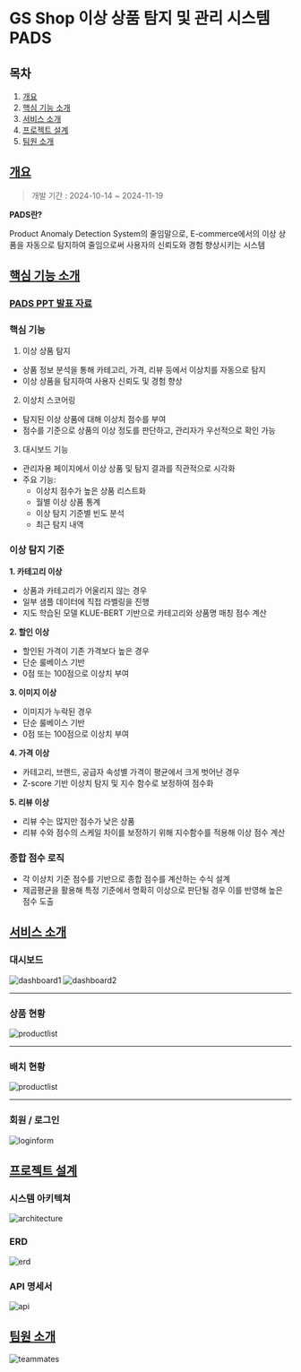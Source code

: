 # GS Shop 이상 상품 탐지 및 관리 시스템 PADS

## 목차

1. [개요](#개요)
2. [핵심 기능 소개](#핵심-기능-소개)
3. [서비스 소개](#서비스-소개)
4. [프로젝트 설계](#프로젝트-설계)
5. [팀원 소개](#팀원-소개)


## [개요](#목차)
> 개발 기간 : 2024-10-14 ~ 2024-11-19

**PADS란?**

Product Anomaly Detection System의 줄임말으로, E-commerce에서의 이상 상품을 자동으로 탐지하여 줄임으로써 사용자의 신뢰도와 경험 향상시키는 시스템

## [핵심 기능 소개](#목차)

### [PADS PPT 발표 자료](resources/pdf/ppt.pdf)

### 핵심 기능
1. 이상 상품 탐지
- 상품 정보 분석을 통해 카테고리, 가격, 리뷰 등에서 이상치를 자동으로 탐지
- 이상 상품을 탐지하여 사용자 신뢰도 및 경험 향상

2. 이상치 스코어링
- 탐지된 이상 상품에 대해 이상치 점수를 부여
- 점수를 기준으로 상품의 이상 정도를 판단하고, 관리자가 우선적으로 확인 가능

3. 대시보드 기능
- 관리자용 페이지에서 이상 상품 및 탐지 결과를 직관적으로 시각화
- 주요 기능:
  - 이상치 점수가 높은 상품 리스트화
  - 월별 이상 상품 통계 
  - 이상 탐지 기준별 빈도 분석 
  - 최근 탐지 내역

### 이상 탐지 기준
**1. 카테고리 이상**
- 상품과 카테고리가 어울리지 않는 경우
- 일부 샘플 데이터에 직접 라벨링을 진행
- 지도 학습된 모델 KLUE-BERT 기반으로 카테고리와 상품명 매칭 점수 계산

**2. 할인 이상**
- 할인된 가격이 기존 가격보다 높은 경우
- 단순 룰베이스 기반
- 0점 또는 100점으로 이상치 부여

**3. 이미지 이상**
- 이미지가 누락된 경우
- 단순 룰베이스 기반
- 0점 또는 100점으로 이상치 부여

**4. 가격 이상**
- 카테고리, 브랜드, 공급자 속성별 가격이 평균에서 크게 벗어난 경우
- Z-score 기반 이상치 탐지 및 지수 함수로 보정하여 점수화

**5. 리뷰 이상**
- 리뷰 수는 많지만 점수가 낮은 상품
- 리뷰 수와 점수의 스케일 차이를 보정하기 위해 지수함수를 적용해 이상 점수 계산

### 종합 점수 로직
- 각 이상치 기준 점수를 기반으로 종합 점수를 계산하는 수식 설계
- 제곱평균을 활용해 특정 기준에서 명확히 이상으로 판단될 경우 이를 반영해 높은 점수 도출

## [서비스 소개](#목차)

### 대시보드
![dashboard1](resources/img/dashboard1.png)
![dashboard2](resources/img/dashboard2.png)
- - -
### 상품 현황
![productlist](resources/img/productlist.png)
- - -
### 배치 현황
![productlist](resources/img/batchlist.png)
- - -
### 회원 / 로그인
![loginform](resources/img/loginform.png)

## [프로젝트 설계](#목차)

### 시스템 아키텍쳐

![architecture](resources/img/architecture.png)

### ERD

![erd](resources/img/erd.png)

### API 명세서

![api](resources/img/api.png)

## [팀원 소개](#목차)

![teammates](resources/img/teammates.png)

